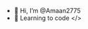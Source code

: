 - 👋 Hi, I’m @Amaan2775
- 👀 Learning to code </>


<!---
Amaan2775/Amaan2775 is a ✨ special ✨ repository because its `README.md` (this file) appears on your GitHub profile.
You can click the Preview link to take a look at your changes.
--->
